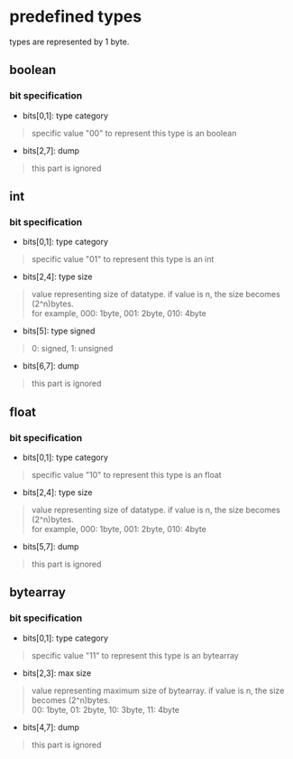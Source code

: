# predefined types
types are represented by 1 byte. 

## boolean
### bit specification
- bits[0,1]: type category
> specific value "00" to represent this type is an boolean
- bits[2,7]: dump
> this part is ignored

## int
### bit specification
- bits[0,1]: type category
> specific value "01" to represent this type is an int
- bits[2,4]: type size
> value representing size of datatype. if value is n, the size becomes (2^n)bytes. <br>
> for example, 000: 1byte, 001: 2byte, 010: 4byte
- bits[5]: type signed
> 0: signed, 1: unsigned
- bits[6,7]: dump
> this part is ignored

## float
### bit specification
- bits[0,1]: type category
> specific value "10" to represent this type is an float
- bits[2,4]: type size
> value representing size of datatype. if value is n, the size becomes (2^n)bytes. <br>
> for example, 000: 1byte, 001: 2byte, 010: 4byte
- bits[5,7]: dump
> this part is ignored

## bytearray
### bit specification
- bits[0,1]: type category
> specific value "11" to represent this type is an bytearray
- bits[2,3]: max size
> value representing maximum size of bytearray. if value is n, the size becomes (2^n)bytes. <br>
> 00: 1byte, 01: 2byte, 10: 3byte, 11: 4byte
- bits[4,7]: dump
> this part is ignored
